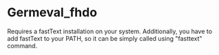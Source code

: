 # Germeval_fhdo

Requires a fastText installation on your system. Additionally, you have to add fastText to your PATH, so it can be simply called using "fasttext" command.
